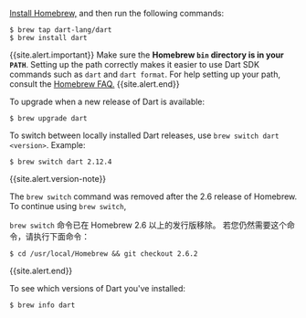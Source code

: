 [Install Homebrew,](https://brew.sh)
and then run the following commands:

```terminal
$ brew tap dart-lang/dart
$ brew install dart
```
{{site.alert.important}}
  Make sure the **Homebrew `bin` directory is in your `PATH`**. Setting up the
  path correctly makes it easier to use Dart SDK commands such as `dart` and
  `dart format`. For help setting up your path, consult the [Homebrew
  FAQ.](https://docs.brew.sh/FAQ)
{{site.alert.end}}

To upgrade when a new release of Dart is available:

```terminal
$ brew upgrade dart
```

To switch between locally installed Dart releases, use
`brew switch dart <version>`. Example:

```terminal
$ brew switch dart 2.12.4
```

{{site.alert.version-note}}

  The `brew switch` command was removed
  after the 2.6 release of Homebrew.
  To continue using `brew switch`,

  `brew switch` 命令已在 Homebrew 2.6 以上的发行版移除。
  若您仍然需要这个命令，请执行下面命令：

  ```terminal
  $ cd /usr/local/Homebrew && git checkout 2.6.2
  ```

{{site.alert.end}}

To see which versions of Dart you've installed:

```terminal
$ brew info dart
```
